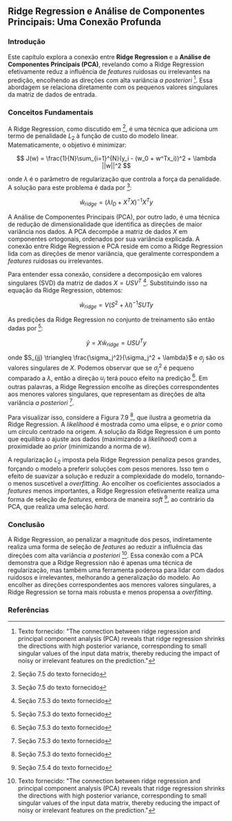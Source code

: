 ## Ridge Regression e Análise de Componentes Principais: Uma Conexão Profunda

### Introdução
Este capítulo explora a conexão entre **Ridge Regression** e a **Análise de Componentes Principais (PCA)**, revelando como a Ridge Regression efetivamente reduz a influência de *features* ruidosas ou irrelevantes na predição, encolhendo as direções com alta variância *a posteriori* [^1]. Essa abordagem se relaciona diretamente com os pequenos valores singulares da matriz de dados de entrada.

### Conceitos Fundamentais

A Ridge Regression, como discutido em [^9], é uma técnica que adiciona um termo de penalidade $L_2$ à função de custo do modelo linear. Matematicamente, o objetivo é minimizar:

$$
J(w) = \frac{1}{N}\sum_{i=1}^{N}(y_i - (w_0 + w^Tx_i))^2 + \lambda ||w||^2
$$

onde $\lambda$ é o parâmetro de regularização que controla a força da penalidade. A solução para este problema é dada por [^10]:

$$
\hat{w}_{ridge} = (\lambda I_D + X^TX)^{-1}X^Ty
$$

A Análise de Componentes Principais (PCA), por outro lado, é uma técnica de redução de dimensionalidade que identifica as direções de maior variância nos dados. A PCA decompõe a matriz de dados $X$ em componentes ortogonais, ordenados por sua variância explicada. A conexão entre Ridge Regression e PCA reside em como a Ridge Regression lida com as direções de menor variância, que geralmente correspondem a *features* ruidosas ou irrelevantes.

Para entender essa conexão, considere a decomposição em valores singulares (SVD) da matriz de dados $X = USV^T$ [^12]. Substituindo isso na equação da Ridge Regression, obtemos:

$$
\hat{w}_{ridge} = V(S^2 + \lambda I)^{-1}SUTy
$$

As predições da Ridge Regression no conjunto de treinamento são então dadas por [^12]:

$$
\hat{y} = X\hat{w}_{ridge} = USU^Ty
$$

onde $S_{jj} \triangleq \frac{\sigma_j^2}{\sigma_j^2 + \lambda}$ e $\sigma_j$ são os valores singulares de $X$. Podemos observar que se $\sigma_j^2$ é pequeno comparado a $\lambda$, então a direção $u_j$ terá pouco efeito na predição [^13]. Em outras palavras, a Ridge Regression encolhe as direções correspondentes aos menores valores singulares, que representam as direções de alta variância *a posteriori* [^13].

Para visualizar isso, considere a Figura 7.9 [^13], que ilustra a geometria da Ridge Regression. A *likelihood* é mostrada como uma elipse, e o *prior* como um círculo centrado na origem. A solução da Ridge Regression é um ponto que equilibra o ajuste aos dados (maximizando a *likelihood*) com a proximidade ao *prior* (minimizando a norma de $w$).

A regularização $L_2$ imposta pela Ridge Regression penaliza pesos grandes, forçando o modelo a preferir soluções com pesos menores. Isso tem o efeito de suavizar a solução e reduzir a complexidade do modelo, tornando-o menos suscetível a *overfitting*. Ao encolher os coeficientes associados a *features* menos importantes, a Ridge Regression efetivamente realiza uma forma de seleção de *features*, embora de maneira *soft* [^14], ao contrário da PCA, que realiza uma seleção *hard*.

### Conclusão
A Ridge Regression, ao penalizar a magnitude dos pesos, indiretamente realiza uma forma de seleção de *features* ao reduzir a influência das direções com alta variância *a posteriori* [^1]. Essa conexão com a PCA demonstra que a Ridge Regression não é apenas uma técnica de regularização, mas também uma ferramenta poderosa para lidar com dados ruidosos e irrelevantes, melhorando a generalização do modelo. Ao encolher as direções correspondentes aos menores valores singulares, a Ridge Regression se torna mais robusta e menos propensa a *overfitting*.

### Referências
[^1]: Texto fornecido: "The connection between ridge regression and principal component analysis (PCA) reveals that ridge regression shrinks the directions with high posterior variance, corresponding to small singular values of the input data matrix, thereby reducing the impact of noisy or irrelevant features on the prediction."
[^9]: Seção 7.5 do texto fornecido
[^10]: Seção 7.5 do texto fornecido
[^12]: Seção 7.5.3 do texto fornecido
[^13]: Seção 7.5.3 do texto fornecido
[^14]: Seção 7.5.4 do texto fornecido

<!-- END -->